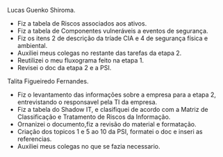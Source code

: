Lucas Guenko Shiroma.
- Fiz a tabela de Riscos associados aos ativos.
- Fiz a tabela de Componentes vulneráveis a eventos de segurança.
- Fiz os itens 2 de descrição da tríade CIA e 4 de segurança física e ambiental.
- Auxiliei meus colegas no restante das tarefas da etapa 2.
- Reutilizei o meu fluxograma feito na etapa 1.
- Revisei o doc da etapa 2 e a PSI.

Talita Figueiredo Fernandes.
- Fiz o levantamento das informações sobre a empresa para a etapa 2, entrevistando o responsavel pela TI da empresa.
- Fiz a tabela do Shadow IT, e clasifiquei de acordo com a Matriz de Classificação e Tratamento de Riscos da Informação. 
- Ornanizei o documento,fiz a revisão do material e formatação.
- Criação dos topicos 1 e 5 ao 10 da PSI, formatei o doc e inseri as referencias.
- Auxiliei meus colegas no que se fazia necessario.  
